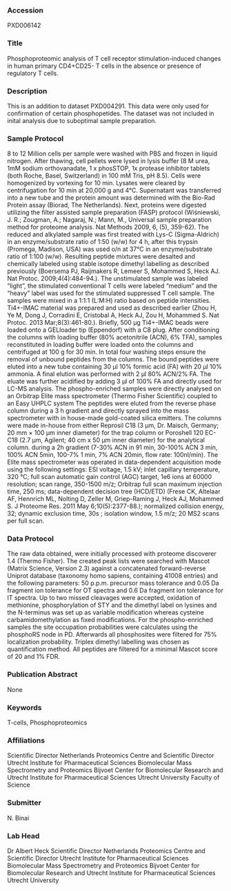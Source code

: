 ### Accession
PXD006142

### Title
Phosphoproteomic analysis of T cell receptor stimulation-induced changes in human primary CD4+CD25- T cells in the absence or presence of regulatory T cells.

### Description
This is an addition to dataset PXD004291. This data were only used for confirmation of certain phosphopetides. The dataset was not included in inital analysis due to suboptimal sample preparation.

### Sample Protocol
8 to 12 Million cells per sample were washed with PBS and frozen in liquid nitrogen. After thawing, cell pellets were lysed in lysis buffer (8 M urea, 1mM sodium orthovanadate, 1 x phosSTOP, 1x protease inhibitor tablets (both Roche, Basel, Switzerland) in 100 mM Tris, pH 8.5). Cells were homogenized by vortexing for 10 min. Lysates were cleared by centrifugation for 10 min at 20,000 g and 4°C. Supernatant was transferred into a new tube and the protein amount was determined with the Bio-Rad Protein assay (Biorad, The Netherlands). Next, proteins were digested utilizing the filter assisted sample preparation (FASP) protocol (Wiśniewski, J. R.; Zougman, A.; Nagaraj, N.; Mann, M., Universal sample preparation method for proteome analysis. Nat Methods 2009, 6, (5), 359-62). The reduced and alkylated sample was first treated with Lys-C (Sigma-Aldrich) in an enzyme/substrate ratio of 1∶50 (w/w) for 4 h, after this trypsin (Promega, Madison, USA) was used o/n at 37°C in an enzyme/substrate ratio of 1:100 (w/w). Resulting peptide mixtures were desalted and chemically labeled using stable isotope dimethyl labelling as described previously (Boersema PJ, Raijmakers R, Lemeer S, Mohammed S, Heck AJ. Nat Protoc. 2009;4(4):484-94.). The unstimulated sample was labeled “light”, the stimulated conventional T cells were labeled “medium” and the “heavy” label was used for the stimulated suppressed T cell sample. The samples were mixed in a 1:1:1 (L:M:H) ratio based on peptide intensities. Ti4+-IMAC material was prepared and used as described earlier (Zhou H, Ye M, Dong J, Corradini E, Cristobal A, Heck AJ, Zou H, Mohammed S. Nat Protoc. 2013 Mar;8(3):461-80.). Briefly, 500 µg Ti4+-IMAC beads were loaded onto a GELloader tip (Eppendorf) with a C8 plug. After conditioning the columns with loading buffer (80% acetonitrile (ACN), 6% TFA), samples reconstituted in loading buffer were loaded onto the columns and centrifuged at 100 g for 30 min. In total four washing steps ensure the removal of unbound peptides from the columns. The bound peptides were eluted into a new tube containing 30 µl 10% formic acid (FA) with 20 µl 10% ammonia. A final elution was performed with 2 µl 80% ACN/2% FA. The eluate was further acidified by adding 3 µl of 100% FA and directly used for LC-MS analysis. The phospho-enriched samples were directly analysed on an Orbitrap Elite mass spectrometer (Thermo Fisher Scientific) coupled to an Easy UHPLC system The peptides were eluted from the reverse phase column during a 3 h gradient and directly sprayed into the mass spectrometer with in house-made gold-coated silica emitters. The columns were made in-house from either Reprosil C18 (3 μm, Dr. Maisch, Germany; 20 mm × 100 μm inner diameter) for the trap column or Poroshell 120 EC-C18 (2.7 μm, Agilent; 40 cm x 50 μm inner diameter) for the analytical column. during a 2h gradient (7-30% ACN in 91 min, 30-100% ACN 3 min, 100% ACN 5min, 100-7% 1 min, 7% ACN 20min, flow rate: 100nl/min). The Elite mass spectrometer was operated in data-dependent acquisition mode using the following settings: ESI voltage, 1.5 kV; inlet capillary temperature, 320 °C; full scan automatic gain control (AGC) target, 1e6 ions at 60000 resolution; scan range, 350-1500 m/z; Orbitrap full scan maximum injection time, 250 ms; data-dependent decision tree (HCD/ETD) (Frese CK, Altelaar AF, Hennrich ML, Nolting D, Zeller M, Griep-Raming J, Heck AJ, Mohammed S. J Proteome Res. 2011 May 6;10(5):2377-88.); normalized collision energy, 32; dynamic exclusion time, 30s ; isolation window, 1.5 m/z; 20 MS2 scans per full scan.

### Data Protocol
The raw data obtained, were initially processed with proteome discoverer 1.4 (Thermo Fisher). The created peak lists were searched with Mascot (Matrix Science, Version 2.3) against a concatenated forward-reverse Uniprot database (taxonomy homo sapiens, containing 41008 entries) and the following parameters: 50 p.p.m. precursor mass tolerance and 0.05 Da fragment ion tolerance for OT spectra and 0.6 Da fragment ion tolerance for IT spectra. Up to two missed cleavages were accepted, oxidation of methionine, phosphorylation of STY and the dimethyl label on lysines and the N-terminus was set up as variable modification whereas cysteine carbamidomethylation as fixed modifications. For the phospho-enriched samples the site occupation probabilities were calculates using the phosphoRS node in PD. Afterwards all phosphosites were filtered for 75% localization probability. Triplex dimethyl labelling was chosen as quantification method. All peptides are filtered for a minimal Mascot score of 20 and 1% FDR.

### Publication Abstract
None

### Keywords
T-cells, Phosphoproteomics

### Affiliations
Scientific Director Netherlands Proteomics Centre and  Scientific Director Utrecht Institute for Pharmaceutical Sciences Biomolecular Mass Spectrometry and Proteomics Bijvoet Center for Biomolecular Research and Utrecht Institute for Pharmaceutical Sciences Utrecht University
Faculty of Science

### Submitter
N. Binai

### Lab Head
Dr Albert Heck
Scientific Director Netherlands Proteomics Centre and  Scientific Director Utrecht Institute for Pharmaceutical Sciences Biomolecular Mass Spectrometry and Proteomics Bijvoet Center for Biomolecular Research and Utrecht Institute for Pharmaceutical Sciences Utrecht University


